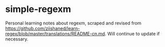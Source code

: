 # simple-regexm
Personal learning notes about regexm, scraped and revised from https://github.com/ziishaned/learn-regex/blob/master/translations/README-cn.md. Will continue to update if necessary.
